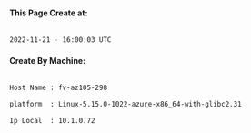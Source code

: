 
   
#### This Page Create at:

```bash

2022-11-21 - 16:00:03 UTC

```

#### Create By Machine:

```bash

Host Name : fv-az105-298

platform  : Linux-5.15.0-1022-azure-x86_64-with-glibc2.31

Ip Local  : 10.1.0.72

```

